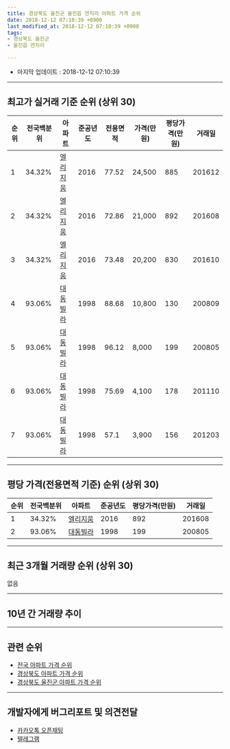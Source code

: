 ```yaml
---
title: 경상북도 울진군 울진읍 연지리 아파트 가격 순위
date: 2018-12-12 07:10:39 +0900
last_modified_at: 2018-12-12 07:10:39 +0900
tags:
- 경상북도 울진군
- 울진읍 연지리

---
```


* 마지막 업데이트 : 2018-12-12 07:10:39

---

## 최고가 실거래 기준 순위 (상위 30)


|순위|전국백분위|아파트|준공년도|전용면적|가격(만원)|평당가격(만원)|거래일|
|---|---|---|---|---|---|---|---|
|1|34.32%|[엘리지움](https://search.naver.com/search.naver?query=%EA%B2%BD%EC%83%81%EB%B6%81%EB%8F%84+%EC%9A%B8%EC%A7%84%EA%B5%B0+%EC%9A%B8%EC%A7%84%EC%9D%8D+%EC%97%B0%EC%A7%80%EB%A6%AC+%EC%97%98%EB%A6%AC%EC%A7%80%EC%9B%80)|2016|77.52|24,500|885|201612|
|2|34.32%|[엘리지움](https://search.naver.com/search.naver?query=%EA%B2%BD%EC%83%81%EB%B6%81%EB%8F%84+%EC%9A%B8%EC%A7%84%EA%B5%B0+%EC%9A%B8%EC%A7%84%EC%9D%8D+%EC%97%B0%EC%A7%80%EB%A6%AC+%EC%97%98%EB%A6%AC%EC%A7%80%EC%9B%80)|2016|72.86|21,000|892|201608|
|3|34.32%|[엘리지움](https://search.naver.com/search.naver?query=%EA%B2%BD%EC%83%81%EB%B6%81%EB%8F%84+%EC%9A%B8%EC%A7%84%EA%B5%B0+%EC%9A%B8%EC%A7%84%EC%9D%8D+%EC%97%B0%EC%A7%80%EB%A6%AC+%EC%97%98%EB%A6%AC%EC%A7%80%EC%9B%80)|2016|73.48|20,200|830|201610|
|4|93.06%|[대동빌라](https://search.naver.com/search.naver?query=%EA%B2%BD%EC%83%81%EB%B6%81%EB%8F%84+%EC%9A%B8%EC%A7%84%EA%B5%B0+%EC%9A%B8%EC%A7%84%EC%9D%8D+%EC%97%B0%EC%A7%80%EB%A6%AC+%EB%8C%80%EB%8F%99%EB%B9%8C%EB%9D%BC)|1998|88.68|10,800|130|200809|
|5|93.06%|[대동빌라](https://search.naver.com/search.naver?query=%EA%B2%BD%EC%83%81%EB%B6%81%EB%8F%84+%EC%9A%B8%EC%A7%84%EA%B5%B0+%EC%9A%B8%EC%A7%84%EC%9D%8D+%EC%97%B0%EC%A7%80%EB%A6%AC+%EB%8C%80%EB%8F%99%EB%B9%8C%EB%9D%BC)|1998|96.12|8,000|199|200805|
|6|93.06%|[대동빌라](https://search.naver.com/search.naver?query=%EA%B2%BD%EC%83%81%EB%B6%81%EB%8F%84+%EC%9A%B8%EC%A7%84%EA%B5%B0+%EC%9A%B8%EC%A7%84%EC%9D%8D+%EC%97%B0%EC%A7%80%EB%A6%AC+%EB%8C%80%EB%8F%99%EB%B9%8C%EB%9D%BC)|1998|75.69|4,100|178|201110|
|7|93.06%|[대동빌라](https://search.naver.com/search.naver?query=%EA%B2%BD%EC%83%81%EB%B6%81%EB%8F%84+%EC%9A%B8%EC%A7%84%EA%B5%B0+%EC%9A%B8%EC%A7%84%EC%9D%8D+%EC%97%B0%EC%A7%80%EB%A6%AC+%EB%8C%80%EB%8F%99%EB%B9%8C%EB%9D%BC)|1998|57.1|3,900|156|201203|


---

## 평당 가격(전용면적 기준) 순위 (상위 30)


|순위|전국백분위|아파트|준공년도|평당가격(만원)|거래일|
|---|---|---|---|---|---|
|1|34.32%|[엘리지움](https://search.naver.com/search.naver?query=%EA%B2%BD%EC%83%81%EB%B6%81%EB%8F%84+%EC%9A%B8%EC%A7%84%EA%B5%B0+%EC%9A%B8%EC%A7%84%EC%9D%8D+%EC%97%B0%EC%A7%80%EB%A6%AC+%EC%97%98%EB%A6%AC%EC%A7%80%EC%9B%80)|2016|892|201608|
|2|93.06%|[대동빌라](https://search.naver.com/search.naver?query=%EA%B2%BD%EC%83%81%EB%B6%81%EB%8F%84+%EC%9A%B8%EC%A7%84%EA%B5%B0+%EC%9A%B8%EC%A7%84%EC%9D%8D+%EC%97%B0%EC%A7%80%EB%A6%AC+%EB%8C%80%EB%8F%99%EB%B9%8C%EB%9D%BC)|1998|199|200805|


---

## 최근 3개월 거래량 순위 (상위 30)

없음

---

## 10년 간 거래량 추이


<div style="width:100%;">
    <canvas id="deal_progress" height="250"></canvas>
</div>

<script>
new Chart(document.getElementById("deal_progress"), {
    type: 'line',
    data: {
        labels: ['200812','200901','200902','200903','200904','200905','200906','200907','200908','200909','200910','200911','200912','201001','201002','201003','201004','201005','201006','201007','201008','201009','201010','201011','201012','201101','201102','201103','201104','201105','201106','201107','201108','201109','201110','201111','201112','201201','201202','201203','201204','201205','201206','201207','201208','201209','201210','201211','201212','201301','201302','201303','201304','201305','201306','201307','201308','201309','201310','201311','201312','201401','201402','201403','201404','201405','201406','201407','201408','201409','201410','201411','201412','201501','201502','201503','201504','201505','201506','201507','201508','201509','201510','201511','201512','201601','201602','201603','201604','201605','201606','201607','201608','201609','201610','201611','201612','201701','201702','201703','201704','201705','201706','201707','201708','201709','201710','201711','201712','201801','201802','201803','201804','201805','201806','201807','201808','201809','201810','201811','201812'],
        datasets: [{
            label: '실거래 수',
            pointRadius: 1,
            data: [0, 0, 0, 0, 0, 0, 0, 0, 0, 0, 0, 0, 0, 1, 1, 0, 0, 0, 0, 0, 0, 1, 0, 0, 0, 0, 0, 0, 1, 0, 0, 0, 0, 0, 1, 0, 1, 0, 0, 1, 0, 0, 0, 0, 0, 1, 0, 0, 0, 0, 0, 1, 1, 0, 0, 0, 0, 0, 0, 0, 0, 0, 1, 0, 1, 0, 0, 0, 0, 0, 0, 0, 0, 0, 0, 0, 0, 0, 0, 0, 1, 0, 0, 0, 0, 0, 0, 0, 0, 0, 0, 1, 3, 0, 1, 0, 1, 1, 0, 0, 0, 0, 0, 0, 0, 0, 0, 0, 1, 0, 0, 0, 0, 0, 0, 0, 1, 0, 0, 0, 0],
            borderColor: "rgba(255, 201, 14, 1)",
            backgroundColor: "rgba(255, 201, 14, 0.5)",
            fill: true,
        }]
    },
    options: {
        responsive: true,
        title: {
            display: true,
            text: '10년간 거래량 추이'
        },
        tooltips: {
            mode: 'index',
            intersect: false,
        },
        hover: {
            mode: 'nearest',
            intersect: true
        },
        scales: {
            xAxes: [{
                display: true,
                scaleLabel: {
                    display: true,
                    labelString: '년/월'
                }
            }],
            yAxes: [{
                display: true,
                ticks: {
                    suggestedMin: 0,
                },
                scaleLabel: {
                    display: true,
                    labelString: '실거래 수'
                }
            }]
        }
    }
});

</script>


---

## 관련 순위

- [전국 아파트 가격 순위](https://inasie.github.io/apt-ranking/전국)
- [경상북도 아파트 가격 순위](https://inasie.github.io/apt-ranking/경상북도)
- [경상북도 울진군 아파트 가격 순위](https://inasie.github.io/apt-ranking/경상북도-울진군)


---

## 개발자에게 버그리포트 및 의견전달

- [카카오톡 오픈채팅](https://open.kakao.com/o/gLJUAP4)
- [텔레그램](https://t.me/inasie)

